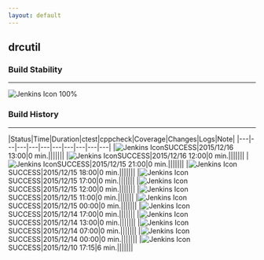 ```yaml
---
layout: default
---
```

## drcutil
### Build Stability
___
![Jenkins Icon](http://jenkinshrg.github.io/images/48x48/health-80plus.png)
100%
  
### Build History
___
|Status|Time|Duration|<span class='badge'>ctest</span>|<span class='badge'>cppcheck</span>|Coverage|Changes|Logs|Note|
|---|---|---|---|---|---|---|---|---|---|
|![Jenkins Icon](http://jenkinshrg.github.io/images/24x24/blue.png)SUCCESS|2015/12/16 13:00|0 min.|||||||
|![Jenkins Icon](http://jenkinshrg.github.io/images/24x24/blue.png)SUCCESS|2015/12/16 12:00|0 min.|||||||
|![Jenkins Icon](http://jenkinshrg.github.io/images/24x24/blue.png)SUCCESS|2015/12/15 21:00|0 min.|||||||
|![Jenkins Icon](http://jenkinshrg.github.io/images/24x24/blue.png)SUCCESS|2015/12/15 18:00|0 min.|||||||
|![Jenkins Icon](http://jenkinshrg.github.io/images/24x24/blue.png)SUCCESS|2015/12/15 17:00|0 min.|||||||
|![Jenkins Icon](http://jenkinshrg.github.io/images/24x24/blue.png)SUCCESS|2015/12/15 12:00|0 min.|||||||
|![Jenkins Icon](http://jenkinshrg.github.io/images/24x24/blue.png)SUCCESS|2015/12/15 11:00|0 min.|||||||
|![Jenkins Icon](http://jenkinshrg.github.io/images/24x24/blue.png)SUCCESS|2015/12/15 00:00|0 min.|||||||
|![Jenkins Icon](http://jenkinshrg.github.io/images/24x24/blue.png)SUCCESS|2015/12/14 17:00|0 min.|||||||
|![Jenkins Icon](http://jenkinshrg.github.io/images/24x24/blue.png)SUCCESS|2015/12/14 13:00|0 min.|||||||
|![Jenkins Icon](http://jenkinshrg.github.io/images/24x24/blue.png)SUCCESS|2015/12/14 07:00|0 min.|||||||
|![Jenkins Icon](http://jenkinshrg.github.io/images/24x24/blue.png)SUCCESS|2015/12/14 00:00|0 min.|||||||
|![Jenkins Icon](http://jenkinshrg.github.io/images/24x24/blue.png)SUCCESS|2015/12/10 17:15|6 min.|||||||
